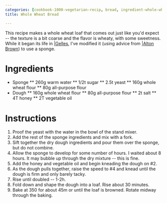 ```yaml
---
categories: [cookbook-1000-vegetarian-recip, bread, ingredient-whole-wheat-flour]
title: Whole Wheat Bread

---
```

This recipe makes a whole wheat loaf that comes out just like you'd expect -- the texture is a bit coarse and the flavor is wheaty, with some sweetness.  While it began its life in [|Gelles](1000-vegetarian-recipes.html), I've modified it (using advice from [|Alton Brown](i-m-just-here-for-more-food.html)) to use a sponge.

# Ingredients

* Sponge
** 260g warm water
** 1/2t sugar
** 2.5t yeast
** 160g whole wheat flour
** 80g all-purpose flour
* Dough
** 160g whole wheat flour
** 80g all-purpose flour
** 2t salt
** 4T honey
** 2T vegetable oil
# Instructions

 1. Proof the yeast with the water in the bowl of the stand mixer.
 1. Add the rest of the sponge ingredients and mix with a fork.
 1. Sift together the dry dough ingredients and pour them over the sponge, but do not combine.
 1. Allow the sponge to develop for some number of hours.  I waited about 8 hours.  It may bubble up through the dry mixture -- this is fine.
 1. Add the honey and vegetable oil and begin kneading the dough on #2.
 1. As the dough pulls together, raise the speed to #4 and knead until the dough is firm and only barely tacky.
 1. Rise until doubled -- 1-2h.
 1. Fold down and shape the dough into a loaf.  Rise about 30 minutes.
 1. Bake at 350 for about 45m or until the loaf is browned.  Rotate midway through the baking.
